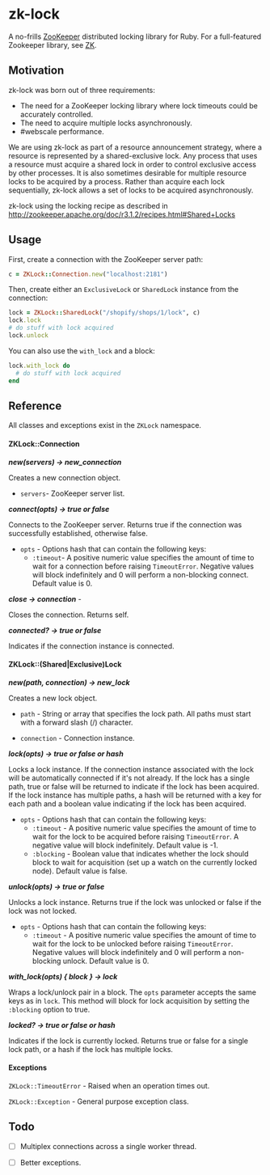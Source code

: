 # zk-lock #

A no-frills [ZooKeeper](http://zookeeper.apache.org/) distributed locking library for Ruby. For a full-featured Zookeeper library, see [ZK](https://github.com/zk-ruby/zk).

## Motivation ##
zk-lock was born out of three requirements:

- The need for a ZooKeeper locking library where lock timeouts could be accurately controlled.
- The need to acquire multiple locks asynchronously.
- #webscale performance.

We are using zk-lock as part of a resource announcement strategy, where a resource is represented by a shared-exclusive lock. Any process that uses a resource must acquire a shared lock in order to control exclusive access by other processes. It is also sometimes desirable for multiple resource locks to be acquired by a process. Rather than acquire each lock sequentially, zk-lock allows a set of locks to be acquired asynchronously.

zk-lock using the locking recipe as described in http://zookeeper.apache.org/doc/r3.1.2/recipes.html#Shared+Locks

## Usage ##

First, create a connection with the ZooKeeper server path:
```ruby
c = ZKLock::Connection.new("localhost:2181")
```

Then, create either an `ExclusiveLock` or `SharedLock` instance from the connection:
```ruby
lock = ZKLock::SharedLock("/shopify/shops/1/lock", c)
lock.lock
# do stuff with lock acquired
lock.unlock
```

You can also use the `with_lock` and a block:
```ruby
lock.with_lock do
  # do stuff with lock acquired
end
```

## Reference ##
All classes and exceptions exist in the `ZKLock` namespace.

#### ZKLock::Connection ####
***new(servers) → new_connection*** 

Creates a new connection object.

- `servers`- ZooKeeper server list.

***connect(opts) → true or false***

Connects to the ZooKeeper server.  Returns true if the connection was successfully established, otherwise false.

- `opts` - Options hash that can contain the following keys:
  - `:timeout`- A positive numeric value specifies the amount of time to wait for a connection before raising `TimeoutError`. Negative values will block indefinitely and 0 will perform a non-blocking connect. Default value is 0.

***close → connection*** - 

Closes the connection. Returns self.

***connected? → true or false***

Indicates if the connection instance is connected.

#### ZKLock::(Shared|Exclusive)Lock ####
***new(path, connection) → new_lock*** 

Creates a new lock object.

- `path` - String or array that specifies the lock path.  All paths must start with a forward slash (/) character.

- `connection` - Connection instance.

***lock(opts) → true or false or hash***

Locks a lock instance. If the connection instance associated with the lock will be automatically connected if it's not already. If the lock has a single path, true or false will be returned to indicate if the lock has been acquired. If the lock instance has multiple paths, a hash will be returned with a key for each path and a boolean value indicating if the lock has been acquired.

- `opts` - Options hash that can contain the following keys:
  - `:timeout` - A positive numeric value specifies the amount of time to wait for the lock to be acquired before raising `TimeoutError`. A negative value will block indefinitely. Default value is -1.
  - `:blocking` - Boolean value that indicates whether the lock should block to wait for acquisition (set up a watch on the currently locked node).  Default value is false.

***unlock(opts) → true or false***

Unlocks a lock instance.  Returns true if the lock was unlocked or false if the lock was not locked.

- `opts` - Options hash that can contain the following keys:
  - `:timeout` - A positive numeric value specifies the amount of time to wait for the lock to be unlocked before raising `TimeoutError`. Negative values will block indefinitely and 0 will perform a non-blocking unlock.  Default value is 0.

***with_lock(opts) { block } → lock***

Wraps a lock/unlock pair in a block. The `opts` parameter accepts the same keys as in `lock`.  This method will block for lock acquisition by setting the `:blocking` option to true.

***locked? → true or false or hash***

Indicates if the lock is currently locked. Returns true or false for a single lock path, or a hash if the lock has multiple locks.

#### Exceptions ####

`ZKLock::TimeoutError` - Raised when an operation times out.

`ZKLock::Exception` - General purpose exception class.

## Todo ##

- [ ] Multiplex connections across a single worker thread.

- [ ] Better exceptions.
